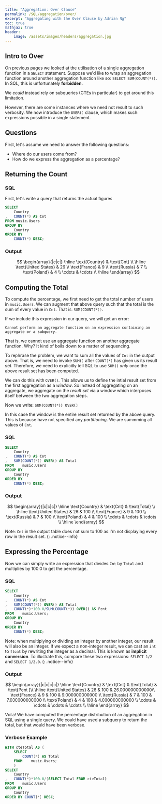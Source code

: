 ```yaml
---
title: "Aggregation: Over Clause"
permalink: /SQL/aggregation/over/
excerpt: "Aggregating with the Over Clause by Adrian Ng"
toc: true
mathjax: true
header:	
 	image: /assets/images/headers/aggregation.jpg
---
```


## Intro to Over

On previous pages we looked at the utilisation of a single aggregation function in a `SELECT` statement.
Suppose we'd like to wrap an aggregation function around another aggregation function like so: `SELECT SUM(COUNT(*))`.
In SQL, this is unfortunately __forbidden__. 

We _could_ instead rely on subqueries (CTEs in particular) to get around this limitation.

However, there are some instances where we need not result to such verbosity.
We now introduce the `OVER()` clause, which makes such expressions possible in a single statement.

## Questions

First, let's assume we need to answer the following questions:

* Where do our users come from? 
* How do we express the aggregation as a percentage?

## Returning the Count

### SQL 

First, let's write a query that returns the actual figures.

```sql
SELECT
	Country
,	COUNT(*) AS Cnt
FROM music.Users
GROUP BY
	Country
ORDER BY 
	COUNT(*) DESC;
```

### Output 

$$
\begin{array}{|c|c|}
\hline
\text{Country} & \text{Cnt} \\ 
\hline
\text{United States} & 26 \\
\text{France} & 9 \\
\text{Russia} & 7 \\
\text{Poland} & 4 \\
\cdots & \cdots \\
\hline
\end{array}
$$

## Computing the Total

To compute the percentage, we first need to get the total number of users in `music.Users`.
We can augment that above query such that the total is the sum of every value in `Cnt`.
That is: `SUM(COUNT(*))`.

If we include this expression in our query, we will get an error:

`Cannot perform an aggregate function on an expression containing an aggregate or a subquery.`

That is, we cannot use an aggregate function on another aggregate function. 
Why? It kind of boils down to a matter of sequencing. 

To rephrase the problem, we want to sum all the values of `Cnt` in the output above.
That is, we need to invoke `SUM()` after `COUNT(*)` has given us its result set.
Therefore, we need to explicitly tell SQL to use `SUM()` _only_ once the above result set has been computed.

We can do this with `OVER()`.
This allows us to define the intial result set from the first aggregation as a _window_. 
So instead of aggregating on an aggregate, we aggregate on the _result set_ via a window which interposes itself between the two aggregation steps.

Now we write: `SUM(COUNT(*)) OVER()`

In this case the window is the entire result set returned by the above query.
This is because have not specified any _partitioning_. 
We are summming all values of `Cnt`.

### SQL

```sql
SELECT
	Country
,	COUNT(*) AS Cnt
,	SUM(COUNT(*)) OVER() AS Total
FROM	music.Users
GROUP BY
	Country
ORDER BY 
	COUNT(*) DESC;
```

### Output

$$
\begin{array}{|c|c|c|}
\hline
\text{Country} & \text{Cnt} & \text{Total} \\ 
\hline
\text{United States} & 26 & 100 \\
\text{France} & 9 & 100 \\
\text{Russia} & 7 & 100 \\
\text{Poland} & 4 & 100 \\
\cdots & \cdots & \cdots \\
\hline
\end{array}
$$

Note: `Cnt` in the output table does not sum to 100 as I'm not displaying every row in the result set.
{: .notice--info}


## Expressing the Percentage

Now we can simply write an expression that divides `Cnt` by `Total` and multiplies by 100.0 to get the percentage.

### SQL

```sql
SELECT
	Country
,	COUNT(*) AS Cnt
,	SUM(COUNT(*)) OVER() AS Total
,	COUNT(*)*100.0/SUM(COUNT(*)) OVER() AS Pcnt
FROM	music.Users;
GROUP BY
	Country
ORDER BY
	COUNT(*) DESC;
```

Note: when multiplying or dividing an integer by another integer, our result will also be an integer.
If we expect a non-integer result, we can cast an `int` to `float` by rewriting the integer as a decimal.
This is known as __implicit conversion__.
To illustrate this, compare these two expressions: `SELECT 1/2` and `SELECT 1/2.0`.
{: .notice--info}

### Output

$$
\begin{array}{|c|c|c|c|}
\hline
\text{Country} & \text{Cnt} & \text{Total} & \text{Pcnt }\\ 
\hline
\text{United States} & 26 & 100 & 26.000000000000\\
\text{France} & 9 & 100 & 9.000000000000 \\
\text{Russia} & 7 & 100 & 7.000000000000 \\
\text{Poland} & 4 & 100 & 4.000000000000 \\
\cdots & \cdots & \cdots & \cdots \\
\hline
\end{array}
$$


Voila! We have computed the percentage distribution of an aggregation in SQL using a single query.
We could have used a subquery to return the total, but that would have been verbose.

### Verbose Example

```sql
WITH cteTotal AS (
	SELECT
		COUNT(*) AS Total
	FROM 	music.Users;
	)
SELECT
	Country
,	COUNT(*)*100.0/(SELECT Total FROM cteTotal)
FROM	music.Users
GROUP BY 
	Country
ORDER BY COUNT(*) DESC;
```


